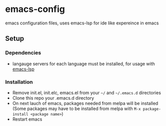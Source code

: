 # emacs-config
emacs configuration files, uses emacs-lsp for ide like expereince in emacs 

## Setup
### Dependencies 
- langauge servers for each language must be installed, for usage with [emacs-lsp](https://github.com/emacs-lsp/lsp-mode)


### Installation
* Remove init.el, init.elc, emacs.el from your ```~/``` and ```~/.emacs.d``` directories
* Clone this repo your .emacs.d directory
* On next lauch of emacs, packages needed from melpa will be installed (Some packages may have to be installed from melpa with ```M-x package-install <package name>```)
* Restart emacs
